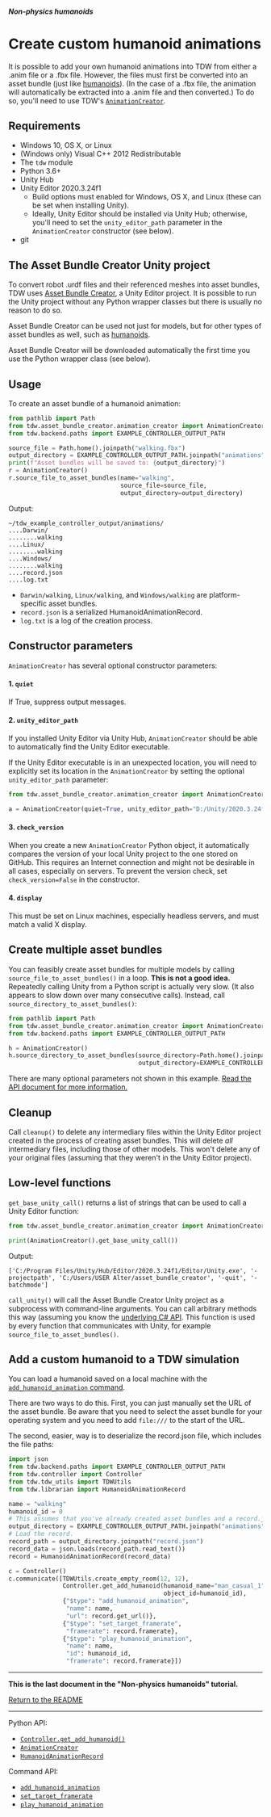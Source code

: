 ##### Non-physics humanoids

# Create custom humanoid animations

It is possible to add your own humanoid animations into TDW from either a .anim file or a .fbx file. However, the files must first be converted into an asset bundle (just like [humanoids](custom_humanoids.md)). (In the case of a .fbx file, the animation will automatically be extracted into a .anim file and then converted.)  To do so, you'll need to use TDW's [`AnimationCreator`](../../python/asset_bundle_creator/animation_creator.md).

## Requirements

- Windows 10, OS X, or Linux
- (Windows only) Visual C++ 2012 Redistributable
- The `tdw` module
- Python 3.6+
- Unity Hub
- Unity Editor 2020.3.24f1
  - Build options must enabled for Windows, OS X, and Linux (these can  be set when installing Unity).
  - Ideally, Unity Editor should be installed via Unity Hub; otherwise, you'll need to set the `unity_editor_path` parameter in the `AnimationCreator` constructor (see below).
- git

## The Asset Bundle Creator Unity project

To convert robot .urdf files and their referenced meshes into asset bundles, TDW uses [Asset Bundle Creator](https://github.com/alters-mit/asset_bundle_creator), a Unity Editor project. It is possible to run the Unity project without any Python wrapper classes but there is usually no reason to do so.

Asset Bundle Creator can be used not just for models, but for other types of asset bundles as well, such as [humanoids](humanoids.md).

Asset Bundle Creator will be  downloaded automatically the first time you use the Python wrapper class (see below).

## Usage

To create an asset bundle of a humanoid animation:

```python
from pathlib import Path
from tdw.asset_bundle_creator.animation_creator import AnimationCreator
from tdw.backend.paths import EXAMPLE_CONTROLLER_OUTPUT_PATH

source_file = Path.home().joinpath("walking.fbx")
output_directory = EXAMPLE_CONTROLLER_OUTPUT_PATH.joinpath("animations")
print(f"Asset bundles will be saved to: {output_directory}")
r = AnimationCreator()
r.source_file_to_asset_bundles(name="walking", 
                               source_file=source_file,
                               output_directory=output_directory)
```

Output:

```
~/tdw_example_controller_output/animations/
....Darwin/
........walking
....Linux/
........walking
....Windows/
........walking
....record.json
....log.txt
```

- `Darwin/walking`, `Linux/walking`, and `Windows/walking` are platform-specific asset bundles.
- `record.json` is a serialized HumanoidAnimationRecord.
- `log.txt` is a log of the creation process.

## Constructor parameters

`AnimationCreator` has several optional constructor parameters:

#### 1. `quiet`

If True, suppress output messages.

#### 2. `unity_editor_path`

If you installed Unity Editor via Unity Hub, `AnimationCreator` should be able to automatically find the Unity Editor executable.

If the Unity Editor executable is in an unexpected location, you will need to explicitly set its location in the `AnimationCreator` by setting the optional `unity_editor_path` parameter:

```python
from tdw.asset_bundle_creator.animation_creator import AnimationCreator

a = AnimationCreator(quiet=True, unity_editor_path="D:/Unity/2020.3.24f1/Editor/Unity.exe")
```

#### 3. `check_version`

When you create a new `AnimationCreator` Python object, it automatically compares the version of your local Unity project to the one stored on GitHub. This requires an Internet connection and might not be desirable in all cases, especially on servers. To prevent the version check, set `check_version=False` in the constructor.

#### 4. `display`

This must be set on Linux machines, especially headless servers, and must match a valid X display.

## Create multiple asset bundles

You can feasibly create asset bundles for multiple models by calling `source_file_to_asset_bundles()` in a loop. **This is not a good idea.** Repeatedly calling Unity from a Python script is actually very slow. (It also appears to slow down over many consecutive calls). Instead, call `source_directory_to_asset_bundles()`:

```python
from pathlib import Path
from tdw.asset_bundle_creator.animation_creator import AnimationCreator
from tdw.backend.paths import EXAMPLE_CONTROLLER_OUTPUT_PATH

h = AnimationCreator()
h.source_directory_to_asset_bundles(source_directory=Path.home().joinpath("animation_source_files"),
                                    output_directory=EXAMPLE_CONTROLLER_OUTPUT_PATH.joinpath("animations"))
```

There are many optional parameters not shown in this example. [Read the API document for more information.](../../python/asset_bundle_creator/animation_creator.md)

## Cleanup

Call `cleanup()` to delete any intermediary files within the Unity Editor project created in the process of creating asset bundles. This will delete *all* intermediary files, including those of other models. This won't delete any of your original files (assuming that they weren't in the Unity Editor project).

## Low-level functions

`get_base_unity_call()` returns a list of strings that can be used to call a Unity Editor function:

```python
from tdw.asset_bundle_creator.animation_creator import AnimationCreator

print(AnimationCreator().get_base_unity_call())
```

Output:

```
['C:/Program Files/Unity/Hub/Editor/2020.3.24f1/Editor/Unity.exe', '-projectpath', 'C:/Users/USER Alter/asset_bundle_creator', '-quit', '-batchmode']
```

`call_unity()` will call the Asset Bundle Creator Unity project as a subprocess with command-line arguments. You can call arbitrary methods this way (assuming you know the [underlying C# API](https://github.com/alters-mit/asset_bundle_creator). This function is used by every function that communicates with Unity, for example `source_file_to_asset_bundles()`.

## Add a custom humanoid to a TDW simulation

You can load a humanoid saved on a local machine with the [`add_humanoid_animation` command](../../api/command_api.md#add_humanoid_animation).

There are two ways to do this. First, you can just manually set the URL of the asset bundle. Be aware that you need to select the asset bundle for your operating system and you need to add `file:///` to the start of the URL.

The second, easier, way is to deserialize the record.json file, which includes the file paths:

```python
import json
from tdw.backend.paths import EXAMPLE_CONTROLLER_OUTPUT_PATH
from tdw.controller import Controller
from tdw.tdw_utils import TDWUtils
from tdw.librarian import HumanoidAnimationRecord

name = "walking"
humanoid_id = 0
# This assumes that you've already created asset bundles and a record.json file in this directory.
output_directory = EXAMPLE_CONTROLLER_OUTPUT_PATH.joinpath("animations").joinpath(name)
# Load the record.
record_path = output_directory.joinpath("record.json")
record_data = json.loads(record_path.read_text())
record = HumanoidAnimationRecord(record_data)

c = Controller()
c.communicate([TDWUtils.create_empty_room(12, 12),
               Controller.get_add_humanoid(humanoid_name="man_casual_1",
                                           object_id=humanoid_id),
               {"$type": "add_humanoid_animation",
                "name": name,
                "url": record.get_url()},
               {"$type": "set_target_framerate",
                "framerate": record.framerate},
               {"$type": "play_humanoid_animation",
                "name": name,
                "id": humanoid_id,
                "framerate": record.framerate}])
```

***

**This is the last document in the "Non-physics humanoids" tutorial.**

[Return to the README](../../../README.md)

***

Python API:

- [`Controller.get_add_humanoid()`](../../python/controller.md)
- [`AnimationCreator`](../../python/asset_bundle_creator/animation_creator.md)
- [`HumanoidAnimationRecord`](../../python/librarian/humanoid_animation_librarian.md)

Command API:

- [`add_humanoid_animation`](../../api/command_api.md#add_humanoid_animation)
- [`set_target_framerate`](../../api/command_api.md#set_target_framerate)
- [`play_humanoid_animation`](../../api/command_api.md#play_humanoid_animation)
